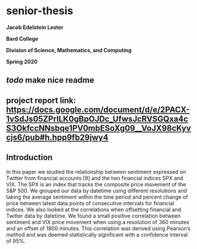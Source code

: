 # senior-thesis
**Jacob Edelstein Lester**

**Bard College**

**Division of Science, Mathematics, and Computing**

**Spring 2020**

## ***todo*** make nice readme

## project report link: https://docs.google.com/document/d/e/2PACX-1vSdJs05ZPrILK0gBpOJDc_UfwsJcRVSGQxa4cS3OkfccNNsbqe1PV0mbESoXg09__VoJX98cKyvcjs6/pub#h.hpp9fb29jwy4

## Introduction
In this paper we studied the relationship between sentiment expressed on Twitter from financial accounts [9] and the two financial indices SPX and VIX. The SPX is an index that tracks the composite price movement of the S&P 500.  We grouped our data by datetime using different resolutions and taking the average sentiment within the time period and percent change of price between latest data points of consecutive intervals for financial indices. We also looked at the correlations when offsetting financial and Twitter data by datetime. We found a small positive correlation between sentiment and VIX price movement when using a resolution of 360 minutes and an offset of 1800 minutes. This correlation was derived using Pearson’s method and was deemed statistically significant with a confidence interval of 95%.


